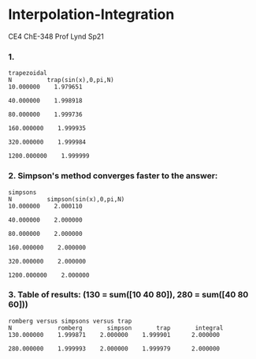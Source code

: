 # Interpolation-Integration
CE4 ChE-348 Prof Lynd Sp21

### 1.
```
trapezoidal
N          trap(sin(x),0,pi,N)
10.000000    1.979651

40.000000    1.998918

80.000000    1.999736

160.000000    1.999935

320.000000    1.999984

1200.000000    1.999999
```
### 2. Simpson's method converges faster to the answer:
```
simpsons
N          simpson(sin(x),0,pi,N)
10.000000    2.000110

40.000000    2.000000

80.000000    2.000000

160.000000    2.000000

320.000000    2.000000

1200.000000    2.000000
```
### 3. Table of results: (130 = sum([10 40 80]), 280 = sum([40 80 60]))
```
romberg versus simpsons versus trap
N             romberg       simpson       trap       integral
130.000000    1.999871    2.000000    1.999901      2.000000

280.000000    1.999993    2.000000    1.999979      2.000000
```

